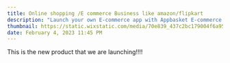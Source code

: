 ```yaml
---
title: Online shopping /E commerce Business like amazon/flipkart
description: "Launch your own E-commerce app with Appbasket E-commerce solution  "
thumbnail: https://static.wixstatic.com/media/70e839_437c2bc179004f6a957ae6043546446c~mv2.png/v1/fill/w_163,h_131,al_c,q_85,usm_0.66_1.00_0.01,enc_auto/000749-online-store-logos-design-free-on.png
date: February 4, 2023 11:45 PM
---
```


T﻿his is the new product that we are launching!!!!
